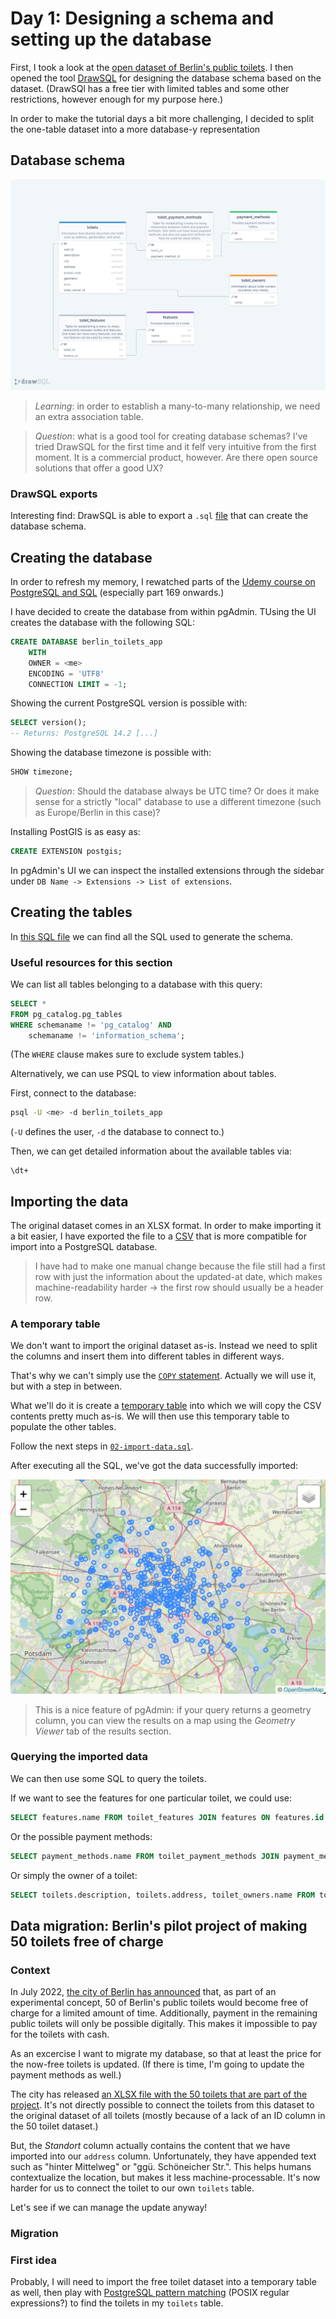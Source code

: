 # Day 1: Designing a schema and setting up the database

First, I took a look at the [open dataset of Berlin's public toilets](https://daten.berlin.de/datensaetze/standorte-der-%C3%B6ffentlichen-toiletten). I then opened the tool [DrawSQL](https://drawsql.app) for designing the database schema based on the dataset. (DrawSQl has a free tier with limited tables and some other restrictions, however enough for my purpose here.)

In order to make the tutorial days a bit more challenging, I decided to split the one-table dataset into a more database-y representation

## Database schema

![Schema for the Berlin public toilets database](/assets/images/public_toilets_schema.png)

> _Learning_: in order to establish a many-to-many relationship, we need an extra association table.

> _Question_: what is a good tool for creating database schemas? I've tried DrawSQL for the first time and it felf very intuitive from the first moment. It is a commercial product, however. Are there open source solutions that offer a good UX?

### DrawSQL exports

Interesting find: DrawSQL is able to export a `.sql` [file](/assets/others/drawSQL-pgsql-export-2022-08-29.sql) that can create the database schema.

## Creating the database

In order to refresh my memory, I rewatched parts of the [Udemy course on PostgreSQL and SQL](https://www.udemy.com/course/sql-and-postgresql) (especially part 169 onwards.)

I have decided to create the database from within pgAdmin. TUsing the UI creates the database with the following SQL:

```sql
CREATE DATABASE berlin_toilets_app
    WITH
    OWNER = <me>
    ENCODING = 'UTF8'
    CONNECTION LIMIT = -1;
```

Showing the current PostgreSQL version is possible with:

```sql
SELECT version();
-- Returns: PostgreSQL 14.2 [...]
```

Showing the database timezone is possible with:

```sql
SHOW timezone;
```

> _Question_: Should the database always be UTC time? Or does it make sense for a strictly "local" database to use a different timezone (such as Europe/Berlin in this case)?

Installing PostGIS is as easy as:

```sql
CREATE EXTENSION postgis;
```

In pgAdmin's UI we can inspect the installed extensions through the sidebar under `DB Name -> Extensions -> List of extensions`.

## Creating the tables

In [this SQL file](/sql/01-create-tables.sql) we can find all the SQL used to generate the schema.

### Useful resources for this section

We can list all tables belonging to a database with this query:

```sql
SELECT *
FROM pg_catalog.pg_tables
WHERE schemaname != 'pg_catalog' AND 
    schemaname != 'information_schema';
```

(The `WHERE` clause makes sure to exclude system tables.)

Alternatively, we can use PSQL to view information about tables.

First, connect to the database:

```bash
psql -U <me> -d berlin_toilets_app
```

(`-U` defines the user, `-d` the database to connect to.)

Then, we can get detailed information about the available tables via:

```psql
\dt+
```

## Importing the data

The original dataset comes in an XLSX format. In order to make importing it a bit easier, I have exported the file to a [CSV](/assets/data/berliner-toiletten-standorte.csv) that is more compatible for import into a PostgreSQL database.

> I have had to make one manual change because the file still had a first row with just the information about the updated-at date, which makes machine-readability harder -> the first row should usually be a header row.

### A temporary table

We don't want to import the original dataset as-is. Instead we need to split the columns and insert them into different tables in different ways.

That's why we can't simply use the [`COPY` statement](https://www.postgresql.org/docs/current/sql-copy.html). Actually we will use it, but with a step in between.

What we'll do it is create a [temporary table](https://www.postgresql.org/docs/14/sql-createtable.html) into which we will copy the CSV contents pretty much as-is. We will then use this temporary table to populate the other tables.

Follow the next steps in [`02-import-data.sql`](/sql/02-import-data.sql).

After executing all the SQL, we've got the data successfully imported:

![Zoomed-out map of Berlin's public toilets](/assets/images/berlin_toilets_map.png)

> This is a nice feature of pgAdmin: if your query returns a geometry column, you can view the results on a map using the _Geometry Viewer_ tab of the results section.

### Querying the imported data

We can then use some SQL to query the toilets.

If we want to see the features for one particular toilet, we could use:

```sql
SELECT features.name FROM toilet_features JOIN features ON features.id = toilet_features.feature_id WHERE toilet_id = 1432;
```

Or the possible payment methods:

```sql
SELECT payment_methods.name FROM toilet_payment_methods JOIN payment_methods ON payment_methods.id = toilet_payment_methods.payment_method_id WHERE toilet_id = 1432;
```

Or simply the owner of a toilet:

```sql
SELECT toilets.description, toilets.address, toilet_owners.name FROM toilets JOIN toilet_owners ON toilet_owners.id = toilets.toilet_owner_id WHERE toilets.id = 1432;
```

## Data migration: Berlin's pilot project of making 50 toilets free of charge

### Context

In July 2022, [the city of Berlin has announced](https://www.berlin.de/sen/uvk/verkehr/infrastruktur/oeffentliche-toiletten/) that, as part of an experimental concept, 50 of Berlin's public toilets would become free of charge for a limited amount of time. Additionally, payment in the remaining public toilets will only be possible digitally. This makes it impossible to pay for the toilets with cash.

As an excercise I want to migrate my database, so that at least the price for the now-free toilets is updated. (If there is time, I'm going to update the payment methods as well.)

The city has released [an XLSX file with the 50 toilets that are part of the project](https://www.berlin.de/sen/uvk/verkehr/infrastruktur/oeffentliche-toiletten/download/). It's not directly possible to connect the toilets from this dataset to the original dataset of all toilets (mostly because of a lack of an ID column in the 50 toilet dataset.)

But, the _Standort_ column actually contains the content that we have imported into our `address` column. Unfortunately, they have appended text such as "hinter Mittelweg" or "ggü. Schöneicher Str.". This helps humans contextualize the location, but makes it less machine-processable. It's now harder for us to connect the toilet to our own `toilets` table.

Let's see if we can manage the update anyway!

### Migration

### First idea

Probably, I will need to import the free toilet dataset into a temporary table as well, then play with [PostgreSQL pattern matching](https://www.postgresql.org/docs/current/functions-matching.html) (POSIX regular expressions?) to find the toilets in my `toilets` table.
